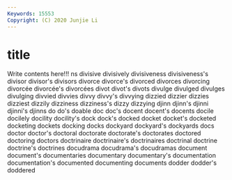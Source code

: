 ```yaml
---
Keywords: 15553
Copyright: (C) 2020 Junjie Li
---
```


# title

Write contents here!!!
ns 
divisive 
divisively 
divisiveness 
divisiveness's 
divisor 
divisor's 
divisors 
divorce
divorce's 
divorced 
divorces 
divorcing 
divorcée 
divorcée's 
divorcées 
divot 
divot's 
divots
divulge 
divulged 
divulges 
divulging 
divvied 
divvies 
divvy 
divvy's 
divvying 
dizzied
dizzier 
dizzies 
dizziest 
dizzily 
dizziness 
dizziness's 
dizzy 
dizzying 
djinn 
djinn's
djinni 
djinni's 
djinns 
do 
do's 
doable 
doc 
doc's 
docent 
docent's
docents 
docile 
docilely 
docility 
docility's 
dock 
dock's 
docked 
docket 
docket's
docketed 
docketing 
dockets 
docking 
docks 
dockyard 
dockyard's 
dockyards 
docs 
doctor
doctor's 
doctoral 
doctorate 
doctorate's 
doctorates 
doctored 
doctoring 
doctors 
doctrinaire 
doctrinaire's
doctrinaires 
doctrinal 
doctrine 
doctrine's 
doctrines 
docudrama 
docudrama's 
docudramas 
document 
document's
documentaries 
documentary 
documentary's 
documentation 
documentation's 
documented 
documenting 
documents 
dodder 
dodder's
doddered 
